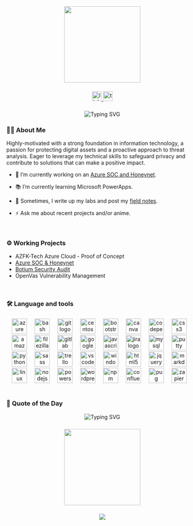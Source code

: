 

<div align="center">
  <img height="200" src="https://gitlab.com/iruldanet/iruldanet/-/raw/main/img/gitlab-readme-banner-headerv4.gif" />
</div>

###

<div align="center">
  <a href="https://www.linkedin.com/in/damitasalmon" target="_blank">
    <img src="https://img.shields.io/static/v1?message=LinkedIn&logo=linkedin&label=&color=0077B5&logoColor=white&labelColor=&style=for-the-badge" height="25" alt="linkedin logo"  />
  </a>
  <a href="https://tryhackme.com/p/iruldanet" target="_blank">
    <img src="https://img.shields.io/static/v1?message=TryHackMe&logo=tryhackme&label=&color=88cc14&logoColor=white&labelColor=&style=for-the-badge" height="25" alt="tryhackme logo"  />
  </a>
</div>

###
<!-- Typing SVG -->
<div align="center">
  <img src="https://readme-typing-svg.herokuapp.com?font=Fira+Code&weight=500&size=25&pause=1000&color=0FC937&center=true&width=435&lines=Choose+your+own+adventure" alt="Typing SVG" />
</div>


###
<!-- About and stuffs -->
<h3 align="left">💅🏾 About Me</h3>

Highly-motivated with a strong foundation in information technology, a passion for protecting digital assets and a proactive approach to threat analysis. Eager to leverage my technical skills to safeguard privacy and contribute to solutions that can make a positive impact. 


- 🔭 I’m currently working on an [Azure SOC and Honeynet](https://github.com/damitasalmon/Azure-SOC-Honeynet).

- 📚 I’m currently learning Microsoft PowerApps.

- 📝 Sometimes, I write up my labs and post my [field notes](https://iruldanet.gitlab.io/field-notes/). 
  
- ⚡ Ask me about recent projects and/or anime. 
<br />

###
<!-- Projects -->
<h3 align="left">⚙️ Working Projects</h3>


* AZFK-Tech Azure Cloud - Proof of Concept
* [Azure SOC & Honeynet](https://github.com/damitasalmon/Azure-SOC-Honeynet)
* [Botium Security Audit](https://github.com/damitasalmon/botium-security-audit)
* OpenVas Vulnerability Management
<br />  

###

<h3 align="left">🛠 Language and tools</h3>

###
<!-- Tools -->

<div align="center">
  <img src="https://cdn.jsdelivr.net/gh/devicons/devicon/icons/azure/azure-original.svg" height="40" alt="azure logo"  />
  <img width="12" />
  <img src="https://cdn.jsdelivr.net/gh/devicons/devicon/icons/bash/bash-original.svg" height="40" alt="bash logo"  />
  <img width="12" />
  <img src="https://cdn.jsdelivr.net/gh/devicons/devicon/icons/git/git-original.svg" height="40" alt="git logo"  />
  <img width="12" />
  <img src="https://cdn.jsdelivr.net/gh/devicons/devicon/icons/centos/centos-original.svg" height="40" alt="centos logo"  />
  <img width="12" />
  <img src="https://cdn.jsdelivr.net/gh/devicons/devicon/icons/bootstrap/bootstrap-original.svg" height="40" alt="bootstrap logo"  />
  <img width="12" />
  <img src="https://cdn.jsdelivr.net/gh/devicons/devicon/icons/canva/canva-original.svg" height="40" alt="canva logo"  />
  <img width="12" />
  <img src="https://skillicons.dev/icons?i=codepen" height="40" alt="codepen logo"  />
  <img width="12" />
  <img src="https://cdn.jsdelivr.net/gh/devicons/devicon/icons/css3/css3-original.svg" height="40" alt="css3 logo"  />
  <img width="12" />
  <img src="https://cdn.jsdelivr.net/gh/devicons/devicon/icons/amazonwebservices/amazonwebservices-original.svg" height="40" alt="amazonwebservices logo"  />
  <img width="12" />
  <img src="https://cdn.simpleicons.org/filezilla/BF0000" height="40" alt="filezilla logo"  />
  <img width="12" />
  <img src="https://skillicons.dev/icons?i=gitlab" height="40" alt="gitlab logo"  />
  <img width="12" />
  <img src="https://cdn.jsdelivr.net/gh/devicons/devicon/icons/google/google-original.svg" height="40" alt="google logo"  />
  <img width="12" />
  <img src="https://cdn.jsdelivr.net/gh/devicons/devicon/icons/javascript/javascript-original.svg" height="40" alt="javascript logo"  />
  <img width="12" />
  <img src="https://cdn.jsdelivr.net/gh/devicons/devicon/icons/jira/jira-original.svg" height="40" alt="jira logo"  />
  <img width="12" />
  <img src="https://cdn.jsdelivr.net/gh/devicons/devicon/icons/mysql/mysql-original.svg" height="40" alt="mysql logo"  />
  <img width="12" />
  <img src="https://cdn.jsdelivr.net/gh/devicons/devicon/icons/putty/putty-original.svg" height="40" alt="putty logo"  />
  <img width="12" />
  <img src="https://cdn.jsdelivr.net/gh/devicons/devicon/icons/python/python-original.svg" height="40" alt="python logo"  />
  <img width="12" />
  <img src="https://cdn.jsdelivr.net/gh/devicons/devicon/icons/sass/sass-original.svg" height="40" alt="sass logo"  />
  <img width="12" />
  <img src="https://cdn.jsdelivr.net/gh/devicons/devicon/icons/trello/trello-plain.svg" height="40" alt="trello logo"  />
  <img width="12" />
  <img src="https://cdn.jsdelivr.net/gh/devicons/devicon/icons/vscode/vscode-original.svg" height="40" alt="vscode logo"  />
  <img width="12" />
  <img src="https://cdn.jsdelivr.net/gh/devicons/devicon/icons/windows8/windows8-original.svg" height="40" alt="windows8 logo"  />
  <img width="12" />
  <img src="https://skillicons.dev/icons?i=html" height="40" alt="html5 logo"  />
  <img width="12" />
  <img src="https://skillicons.dev/icons?i=jquery" height="40" alt="jquery logo"  />
  <img width="12" />
  <img src="https://skillicons.dev/icons?i=md" height="40" alt="markdown logo"  />
  <img width="12" />
  <img src="https://skillicons.dev/icons?i=linux" height="40" alt="linux logo"  />
  <img width="12" />
  <img src="https://skillicons.dev/icons?i=nodejs" height="40" alt="nodejs logo"  />
  <img width="12" />
  <img src="https://skillicons.dev/icons?i=powershell" height="40" alt="powershell logo"  />
  <img width="12" />
  <img src="https://skillicons.dev/icons?i=wordpress" height="40" alt="wordpress logo"  />
  <img width="12" />
  <img src="https://cdn.jsdelivr.net/gh/devicons/devicon/icons/npm/npm-original-wordmark.svg" height="40" alt="npm logo"  />
  <img width="12" />
  <img src="https://cdn.jsdelivr.net/gh/devicons/devicon/icons/confluence/confluence-original.svg" height="40" alt="confluence logo"  />
  <img width="12" />
  <img src="https://cdn.worldvectorlogo.com/logos/pug.svg" alt="pug"  height="40" /> 
  <img width="12" />
  <img src="https://www.vectorlogo.zone/logos/zapier/zapier-icon.svg" alt="zapier" height="40" />
  <img width="12" />
</div>
<br />

###
<!-- Quote of the Day -->
 
<h3 align="left">💭 Quote of the Day</h3>

<div align="center">
  <img src="https://quotes-github-readme.vercel.app/api?type=horizontal&theme=merko" alt="Typing SVG" />
</div>

###
<!-- Footer Banner, Bye Bye -->
<div align="center">
  <img height="200" src="https://gitlab.com/iruldanet/iruldanet/-/raw/main/img/gitlab-readme-banner-footer.gif" />
</div>

###

<!-- Visitor count -->
<div align="center">
  <img src="https://profile-counter.glitch.me/damitasalmon/count.svg?"  />
</div>

###